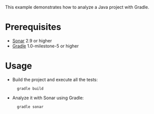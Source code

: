 This example demonstrates how to analyze a Java project with Gradle.

Prerequisites
=============
* [Sonar](http://www.sonarsource.org/downloads/) 2.9 or higher
* [Gradle](http://www.gradle.org/) 1.0-milestone-5 or higher

Usage
======
* Build the project and execute all the tests:

        gradle build

* Analyze it with Sonar using Gradle:

        gradle sonar
